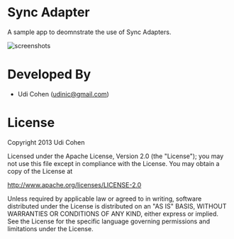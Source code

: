 Sync Adapter
========================

A sample app to deomnstrate the use of Sync Adapters.

![screenshots](https://raw.github.com/Udinic/AccountAuthenticator/master/screenshots/sampleapp.png)


Developed By
============

* Udi Cohen (udinic@gmail.com)



License
=======

Copyright 2013 Udi Cohen

Licensed under the Apache License, Version 2.0 (the "License");
you may not use this file except in compliance with the License.
You may obtain a copy of the License at

   http://www.apache.org/licenses/LICENSE-2.0

Unless required by applicable law or agreed to in writing, software
distributed under the License is distributed on an "AS IS" BASIS,
WITHOUT WARRANTIES OR CONDITIONS OF ANY KIND, either express or implied.
See the License for the specific language governing permissions and
limitations under the License.
